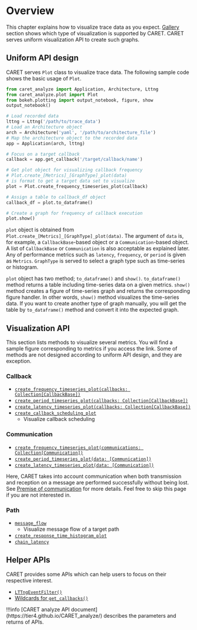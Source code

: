 # Overview

This chapter explains how to visualize trace data as you expect. [Gallery](../gallery.md) section shows which type of visualization is supported by CARET. CARET serves uniform visualization API to create such graphs.

## Uniform API design

CARET serves `Plot` class to visualize trace data. The following sample code shows the basic usage of `Plot`.

```python
from caret_analyze import Application, Architecture, Lttng
from caret_analyze.plot import Plot
from bokeh.plotting import output_notebook, figure, show
output_notebook()

# Load recorded data
lttng = Lttng('/path/to/trace_data')
# Load an Architecture object
arch = Architecture('yaml', '/path/to/architecture_file')
# Map the architecture object to the recorded data
app = Application(arch, lttng)

# Focus on a target callback
callback = app.get_callback('/target/callback/name')

# Get plot object for visualizing callback frequency
# Plot.create_[Metrics]_[GraphType]_plot(data)
# is format to get a target data set to visualize
plot = Plot.create_frequency_timeseries_plot(callback)

# Assign a table to callback_df object
callback_df = plot.to_dataframe()

# Create a graph for frequency of callback execution
plot.show()
```

`plot` object is obtained from `Plot.create_[Metrics]_[GraphType]_plot(data)`. The argument of `data` is, for example, a `CallbackBase`-based object or a `Communication`-based object. A list of `CallbackBase` or `Communication` is also acceptable as explained later.
Any of performance metrics such as `latency`, `frequency`, or `period` is given as `Metrics`. `GraphType` is served to select a graph type such as time-series or histogram.

`plot` object has two method; `to_dataframe()` and `show()`.
`to_dataframe()` method returns a table including time-series data on a given metrics.
`show()` method creates a figure of time-series graph and returns the corresponding figure handler. In other words, `show()` method visualizes the time-series data.
If you want to create another type of graph manually, you will get the table by `to_dataframe()` method and convert it into the expected graph.

## Visualization API

This section lists methods to visualize several metrics. You will find a sample figure corresponding to metrics if you access the link.
Some of methods are not designed according to uniform API design, and they are exception.

### Callback

- [`create_frequency_timeseries_plot(callbacks: Collection[CallbackBase])`](./frequency/index.md#callback)
- [`create_period_timeseries_plot(callbacks: Collection[CallbackBase])`](./period/index.md#callback)
- [`create_latency_timeseries_plot(callbacks: Collection[CallbackBase])`](./latency/index.md#callback)
- [`create_callback_scheduling_plot`](./scheduling/callback.md)
  - Visualize callback scheduling

### Communication

- [`create_frequency_timeseries_plot(communications: Collection[Communication])`](./frequency/index.md#communication)
- [`create_period_timeseries_plot(data: [Communication])`](./period/index.md#communication)
- [`create_latency_timeseries_plot(data: [Communication])`](./latency/index.md#communication)

Here, CARET takes into account communication when both transmission and reception on a message are performed successfully without being lost.
See [Premise of communication](./premise_of_communication.md) for more details. Feel free to skip this page if you are not interested in.

### Path

- [`message_flow`](./path/message_flow.md)
  - Visualize message flow of a target path
- [`create_response_time_histogram_plot`](./path/response_time.md)
- [`chain_latency`](./path/chain_latency.md)

## Helper APIs

CARET provides some APIs which can help users to focus on their respective interest.

- [`LTTngEventFilter()`](./filter/lttng_event_filter.md)
- [Wildcards for `get_callbacks()`](./search/wildcards_for_get_callbacks.md)

<prettier-ignore-start>
!!!info
    [CARET analyze API document](https://tier4.github.io/CARET_analyze/) describes the parameters and returns of APIs.
<prettier-ignore-end>
